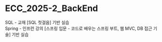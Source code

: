# ECC_2025-2_BackEnd
SQL - 교재 [SQL 첫걸음] 기반 실습<br>
Spring - 인프런 강의 [스프링 입문 - 코드로 배우는 스프링 부트, 웹 MVC, DB 접근 기술] 기반 실습
